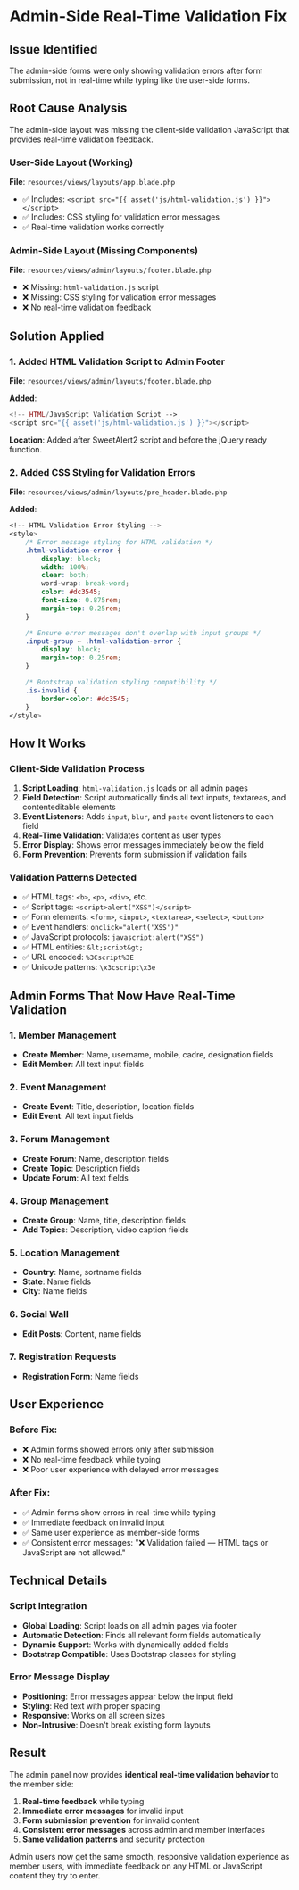 # Admin-Side Real-Time Validation Fix

## Issue Identified
The admin-side forms were only showing validation errors after form submission, not in real-time while typing like the user-side forms.

## Root Cause Analysis
The admin-side layout was missing the client-side validation JavaScript that provides real-time validation feedback.

### User-Side Layout (Working)
**File**: `resources/views/layouts/app.blade.php`
- ✅ Includes: `<script src="{{ asset('js/html-validation.js') }}"></script>`
- ✅ Includes: CSS styling for validation error messages
- ✅ Real-time validation works correctly

### Admin-Side Layout (Missing Components)
**File**: `resources/views/admin/layouts/footer.blade.php`
- ❌ Missing: `html-validation.js` script
- ❌ Missing: CSS styling for validation error messages
- ❌ No real-time validation feedback

## Solution Applied

### 1. Added HTML Validation Script to Admin Footer
**File**: `resources/views/admin/layouts/footer.blade.php`

**Added**:
```php
<!-- HTML/JavaScript Validation Script -->
<script src="{{ asset('js/html-validation.js') }}"></script>
```

**Location**: Added after SweetAlert2 script and before the jQuery ready function.

### 2. Added CSS Styling for Validation Errors
**File**: `resources/views/admin/layouts/pre_header.blade.php`

**Added**:
```css
<!-- HTML Validation Error Styling -->
<style>
    /* Error message styling for HTML validation */
    .html-validation-error {
        display: block;
        width: 100%;
        clear: both;
        word-wrap: break-word;
        color: #dc3545;
        font-size: 0.875rem;
        margin-top: 0.25rem;
    }

    /* Ensure error messages don't overlap with input groups */
    .input-group ~ .html-validation-error {
        display: block;
        margin-top: 0.25rem;
    }

    /* Bootstrap validation styling compatibility */
    .is-invalid {
        border-color: #dc3545;
    }
</style>
```

## How It Works

### Client-Side Validation Process
1. **Script Loading**: `html-validation.js` loads on all admin pages
2. **Field Detection**: Script automatically finds all text inputs, textareas, and contenteditable elements
3. **Event Listeners**: Adds `input`, `blur`, and `paste` event listeners to each field
4. **Real-Time Validation**: Validates content as user types
5. **Error Display**: Shows error messages immediately below the field
6. **Form Prevention**: Prevents form submission if validation fails

### Validation Patterns Detected
- ✅ HTML tags: `<b>`, `<p>`, `<div>`, etc.
- ✅ Script tags: `<script>alert("XSS")</script>`
- ✅ Form elements: `<form>`, `<input>`, `<textarea>`, `<select>`, `<button>`
- ✅ Event handlers: `onclick="alert('XSS')"`
- ✅ JavaScript protocols: `javascript:alert("XSS")`
- ✅ HTML entities: `&lt;script&gt;`
- ✅ URL encoded: `%3Cscript%3E`
- ✅ Unicode patterns: `\x3cscript\x3e`

## Admin Forms That Now Have Real-Time Validation

### 1. Member Management
- **Create Member**: Name, username, mobile, cadre, designation fields
- **Edit Member**: All text input fields

### 2. Event Management
- **Create Event**: Title, description, location fields
- **Edit Event**: All text input fields

### 3. Forum Management
- **Create Forum**: Name, description fields
- **Create Topic**: Description fields
- **Update Forum**: All text fields

### 4. Group Management
- **Create Group**: Name, title, description fields
- **Add Topics**: Description, video caption fields

### 5. Location Management
- **Country**: Name, sortname fields
- **State**: Name fields
- **City**: Name fields

### 6. Social Wall
- **Edit Posts**: Content, name fields

### 7. Registration Requests
- **Registration Form**: Name fields

## User Experience

### Before Fix:
- ❌ Admin forms showed errors only after submission
- ❌ No real-time feedback while typing
- ❌ Poor user experience with delayed error messages

### After Fix:
- ✅ Admin forms show errors in real-time while typing
- ✅ Immediate feedback on invalid input
- ✅ Same user experience as member-side forms
- ✅ Consistent error messages: "❌ Validation failed — HTML tags or JavaScript are not allowed."

## Technical Details

### Script Integration
- **Global Loading**: Script loads on all admin pages via footer
- **Automatic Detection**: Finds all relevant form fields automatically
- **Dynamic Support**: Works with dynamically added fields
- **Bootstrap Compatible**: Uses Bootstrap classes for styling

### Error Message Display
- **Positioning**: Error messages appear below the input field
- **Styling**: Red text with proper spacing
- **Responsive**: Works on all screen sizes
- **Non-Intrusive**: Doesn't break existing form layouts

## Result

The admin panel now provides **identical real-time validation behavior** to the member side:

1. **Real-time feedback** while typing
2. **Immediate error messages** for invalid input
3. **Form submission prevention** for invalid content
4. **Consistent error messages** across admin and member interfaces
5. **Same validation patterns** and security protection

Admin users now get the same smooth, responsive validation experience as member users, with immediate feedback on any HTML or JavaScript content they try to enter.
